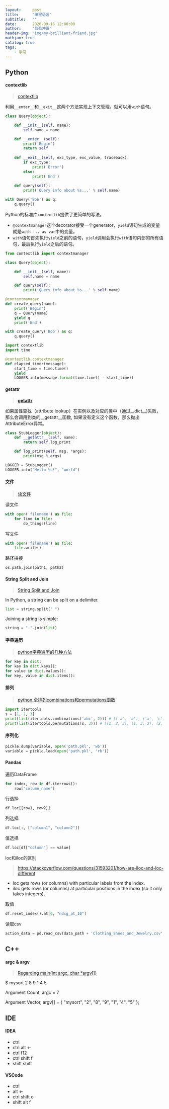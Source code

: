 ```yaml
---
layout:     post
title:      "编程语言"
subtitle:   ""
date:       2020-09-16 12:00:00
author:     "盈盈冲哥"
header-img: "img/my-brilliant-friend.jpg"
mathjax: true
catalog: true
tags:
    - 学习
---
```


## Python

#### contextlib

> [contextlib](https://www.liaoxuefeng.com/wiki/1016959663602400/1115615597164000)

利用`__enter__`和`__exit__`这两个方法实现上下文管理，就可以用`with`语句。

```python
class Query(object):

    def __init__(self, name):
        self.name = name

    def __enter__(self):
        print('Begin')
        return self
    
    def __exit__(self, exc_type, exc_value, traceback):
        if exc_type:
            print('Error')
        else:
            print('End')
    
    def query(self):
        print('Query info about %s...' % self.name)
```

```python
with Query('Bob') as q:
    q.query()
```

Python的标准库`contextlib`提供了更简单的写法。

- `@contextmanager`这个decorator接受一个generator，`yield`语句生成的变量就是`with ... as var`中的变量。
- `with`语句首先执行`yield`之前的语句，`yield`调用会执行`with`语句内部的所有语句，最后执行`yield`之后的语句。

```python
from contextlib import contextmanager

class Query(object):

    def __init__(self, name):
        self.name = name

    def query(self):
        print('Query info about %s...' % self.name)

@contextmanager
def create_query(name):
    print('Begin')
    q = Query(name)
    yield q
    print('End')
```

```python
with create_query('Bob') as q:
    q.query()
```

```python
import contextlib
import time

@contextlib.contextmanager
def elapsed_timer(message):
    start_time = time.time()
    yield
    LOGGER.info(message.format(time.time() - start_time))
```

#### __getattr__

> [__getattr__](https://www.cnblogs.com/xybaby/p/6280313.html)

如果属性查找（attribute lookup）在实例以及对应的类中（通过__dict__)失败， 那么会调用到类的__getattr__函数, 如果没有定义这个函数，那么抛出AttributeError异常。

```python
class StubLogger(object):
    def __getattr__(self, name):
        return self.log_print

    def log_print(self, msg, *args):
        print(msg % args)

LOGGER = StubLogger()
LOGGER.info("Hello %s!", "world")
```

#### 文件

> [读文件](https://www.zhihu.com/question/28426969)

读文件

```python
with open('filename') as file:
    for line in file:
        do_things(line)
```

写文件

```python
with open('filename') as file:
    file.write()
```

路径拼接

```python
os.path.join(path1, path2)
```

#### String Split and Join

> [String Split and Join](https://www.hackerrank.com/challenges/python-string-split-and-join/problem)

In Python, a string can be split on a delimiter.

```python
list = string.split(" ")
```

Joining a string is simple:

```python
string = "-".join(list)
```

#### 字典遍历

> [python字典遍历的几种方法](https://zhuanlan.zhihu.com/p/33033288)

```python
for key in dict:
for key in dict.keys():
for value in dict.values():
for key, value in dict.items():
```

#### 排列

> [python 全排列combinations和permutations函数](https://blog.csdn.net/mishi_zcf/article/details/52455688)

```python
import itertools
s = [1, 2, 3]
print(list(itertools.combinations('abc', 2))) # [('a', 'b'), ('a', 'c'), ('b', 'c')]
print(list(itertools.permutations(s, 3))) # [(1, 2, 3), (1, 3, 2), (2, 1, 3), (2, 3, 1), (3, 1, 2), (3, 2, 1)]
```

#### 序列化

```python
pickle.dump(variable, open('path.pkl', 'wb'))
variable = pickle.load(open('path.pkl', 'rb'))
```

#### Pandas

遍历DataFrame

```python
for index, row in df.iterrows():
    row["column_name"]
```

行选择

```python
df.loc[[row1, row2]]
```

列选择

```python
df.loc[:, ["column1", "column2"]]
```

值选择

```python
df.loc[df["column"] == value]
```

loc和iloc的区别

> https://stackoverflow.com/questions/31593201/how-are-iloc-and-loc-different

- loc gets rows (or columns) with particular labels from the index.
- iloc gets rows (or columns) at particular positions in the index (so it only takes integers).

取值

```python
df.reset_index().at[0, "ndcg_at_10"]
```

读取csv

```python
action_data = pd.read_csv(data_path + 'Clothing_Shoes_and_Jewelry.csv', header=None, names=["user_id", "sku_id", "rating", "timestamp"])
```

## C++

#### argc & argv

> [Regarding main(int argc, char *argv[])](https://stackoverflow.com/questions/3898021/regarding-mainint-argc-char-argv)

$ mysort 2 8 9 1 4 5

Argument Count, argc = 7 

Argument Vector, argv[] = { "mysort", "2", "8", "9", "1", "4", "5" };

## IDE

#### IDEA

- ctrl
- ctrl alt <-
- ctrl f12
- ctrl shift f
- shift shift

#### VSCode

- ctrl
- alt <-
- ctrl shift o
- shift alt f
